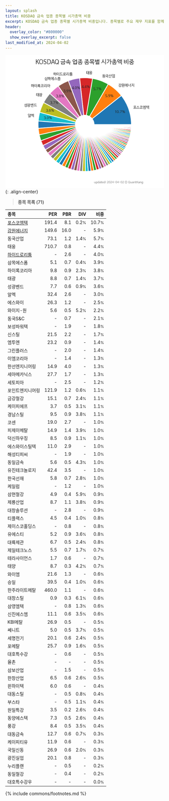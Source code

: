 ```yaml
---
layout: splash
title: KOSDAQ 금속 업종 종목별 시가총액 비중
excerpt: KOSDAQ 금속 업종 종목별 시가총액 비중입니다. 종목별로 주요 재무 지표를 함께 표시합니다.
header:
  overlay_color: "#800000"
  show_overlay_excerpt: false
last_modified_at: 2024-04-02
---
```



![KOSDAQ 금속 업종 종목별 시가총액 비중](/stats/sector/images/kosdaq_업종_금속_종목.png){: .align-center}


> **종목 목록 (71)**<a id="list"></a>

| **종목** | **PER** | **PBR** | **DIV** | **비중** |
| :------- | ------: | ------: | ------: | -------: |
| [포스코엠텍](/009520/) | 191.4 | 8.1 | 0.2<small>%</small> | 10.7<small>%</small> |
| [강원에너지](/114190/) | 149.6 | 16.0 | - | 5.9<small>%</small> |
| 동국산업 | 73.1 | 1.2 | 1.4<small>%</small> | 5.7<small>%</small> |
| 태웅 | 710.7 | 0.8 | - | 4.4<small>%</small> |
| [하이드로리튬](/101670/) | - | 2.6 | - | 4.0<small>%</small> |
| 삼목에스폼 | 5.1 | 0.7 | 0.4<small>%</small> | 3.9<small>%</small> |
| 하이록코리아 | 9.8 | 0.9 | 2.3<small>%</small> | 3.8<small>%</small> |
| 태광 | 8.8 | 0.7 | 1.4<small>%</small> | 3.7<small>%</small> |
| 성광벤드 | 7.7 | 0.6 | 0.9<small>%</small> | 3.6<small>%</small> |
| 알멕 | 32.4 | 2.6 | - | 3.0<small>%</small> |
| 에스와이 | 26.3 | 1.2 | - | 2.5<small>%</small> |
| 와이지-원 | 5.6 | 0.5 | 5.2<small>%</small> | 2.2<small>%</small> |
| 동국S&C | - | 0.7 | - | 2.1<small>%</small> |
| 보성파워텍 | - | 1.9 | - | 1.8<small>%</small> |
| 신스틸 | 21.5 | 2.2 | - | 1.7<small>%</small> |
| 엠투엔 | 23.2 | 0.9 | - | 1.4<small>%</small> |
| 그린플러스 | - | 2.0 | - | 1.4<small>%</small> |
| 이엠코리아 | - | 1.4 | - | 1.3<small>%</small> |
| 한선엔지니어링 | 14.9 | 4.0 | - | 1.3<small>%</small> |
| 세아메카닉스 | 27.7 | 1.7 | - | 1.3<small>%</small> |
| 세토피아 | - | 2.5 | - | 1.2<small>%</small> |
| 포인트엔지니어링 | 121.9 | 1.2 | 0.6<small>%</small> | 1.1<small>%</small> |
| 금강철강 | 15.1 | 0.7 | 2.4<small>%</small> | 1.1<small>%</small> |
| 케이피에프 | 3.7 | 0.5 | 3.1<small>%</small> | 1.1<small>%</small> |
| 경남스틸 | 9.5 | 0.9 | 3.8<small>%</small> | 1.1<small>%</small> |
| 코센 | 19.0 | 2.7 | - | 1.0<small>%</small> |
| 피제이메탈 | 14.9 | 1.4 | 3.9<small>%</small> | 1.0<small>%</small> |
| 덕신하우징 | 8.5 | 0.9 | 1.1<small>%</small> | 1.0<small>%</small> |
| 에스와이스틸텍 | 11.0 | 2.9 | - | 1.0<small>%</small> |
| 해성티피씨 | - | 1.9 | - | 1.0<small>%</small> |
| 동일금속 | 5.6 | 0.5 | 4.3<small>%</small> | 1.0<small>%</small> |
| 유진테크놀로지 | 42.4 | 3.5 | - | 1.0<small>%</small> |
| 한국선재 | 5.8 | 0.7 | 2.8<small>%</small> | 1.0<small>%</small> |
| 케일럼 | - | 1.2 | - | 1.0<small>%</small> |
| 삼현철강 | 4.9 | 0.4 | 5.9<small>%</small> | 0.9<small>%</small> |
| 제룡산업 | 8.7 | 1.1 | 3.8<small>%</small> | 0.9<small>%</small> |
| 대창솔루션 | - | 2.8 | - | 0.9<small>%</small> |
| 티플랙스 | 4.5 | 0.4 | 1.0<small>%</small> | 0.8<small>%</small> |
| 제이스코홀딩스 | - | 0.8 | - | 0.8<small>%</small> |
| 유에스티 | 5.2 | 0.9 | 3.6<small>%</small> | 0.8<small>%</small> |
| 대륙제관 | 6.7 | 0.5 | 2.4<small>%</small> | 0.8<small>%</small> |
| 제일테크노스 | 5.5 | 0.7 | 1.7<small>%</small> | 0.7<small>%</small> |
| 테라사이언스 | 1.7 | 0.6 | - | 0.7<small>%</small> |
| 태양 | 8.7 | 0.3 | 4.2<small>%</small> | 0.7<small>%</small> |
| 와이엠 | 21.6 | 1.3 | - | 0.6<small>%</small> |
| 승일 | 39.5 | 0.4 | 1.0<small>%</small> | 0.6<small>%</small> |
| 한주라이트메탈 | 460.0 | 1.1 | - | 0.6<small>%</small> |
| 대창스틸 | 0.9 | 0.3 | 6.1<small>%</small> | 0.6<small>%</small> |
| 삼영엠텍 | - | 0.8 | 1.3<small>%</small> | 0.6<small>%</small> |
| 신진에스엠 | 11.1 | 0.6 | 3.5<small>%</small> | 0.6<small>%</small> |
| KBI메탈 | 26.9 | 0.5 | - | 0.5<small>%</small> |
| 쎄니트 | 5.0 | 0.5 | 3.7<small>%</small> | 0.5<small>%</small> |
| 세명전기 | 20.1 | 0.6 | 2.4<small>%</small> | 0.5<small>%</small> |
| 포메탈 | 25.7 | 0.9 | 1.6<small>%</small> | 0.5<small>%</small> |
| 대호특수강 | - | 0.6 | - | 0.5<small>%</small> |
| 율촌 | - | - | - | 0.5<small>%</small> |
| 삼보산업 | - | 1.5 | - | 0.5<small>%</small> |
| 한창산업 | 6.5 | 0.6 | 2.6<small>%</small> | 0.5<small>%</small> |
| 윈하이텍 | 6.0 | 0.6 | - | 0.4<small>%</small> |
| 대동스틸 | - | 0.5 | 0.8<small>%</small> | 0.4<small>%</small> |
| 부스타 | - | 0.5 | 1.1<small>%</small> | 0.4<small>%</small> |
| 원일특강 | 3.5 | 0.2 | 2.6<small>%</small> | 0.4<small>%</small> |
| 동양에스텍 | 7.3 | 0.5 | 2.6<small>%</small> | 0.4<small>%</small> |
| 풍강 | 8.4 | 0.5 | 3.5<small>%</small> | 0.4<small>%</small> |
| 대동금속 | 12.7 | 0.6 | 0.7<small>%</small> | 0.3<small>%</small> |
| 케이피티유 | 11.9 | 0.6 | - | 0.3<small>%</small> |
| 국일신동 | 26.9 | 0.6 | 2.0<small>%</small> | 0.3<small>%</small> |
| 광진실업 | 20.1 | 0.8 | - | 0.3<small>%</small> |
| 누리플랜 | - | 0.5 | - | 0.2<small>%</small> |
| 동일철강 | - | 0.4 | - | 0.2<small>%</small> |
| 대호특수강우 | - | - | - | 0.0<small>%</small> |

{% include commons/footnotes.md %}